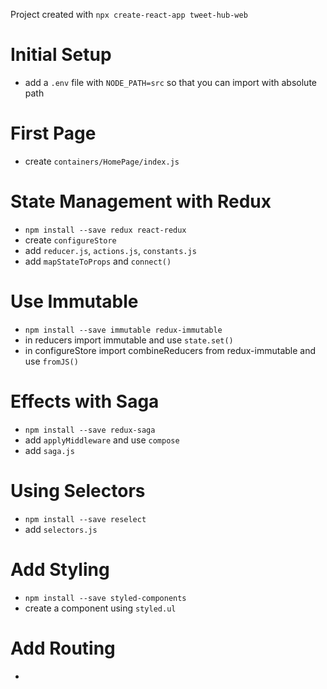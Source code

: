 Project created with `npx create-react-app tweet-hub-web`

# Initial Setup
- add a `.env` file with `NODE_PATH=src` so that you can import with absolute path

# First Page
- create `containers/HomePage/index.js`

# State Management with Redux
- `npm install --save redux react-redux`
- create `configureStore`
- add `reducer.js`, `actions.js`, `constants.js`
- add `mapStateToProps` and `connect()`

# Use Immutable
- `npm install --save immutable redux-immutable`
- in reducers import immutable and use `state.set()`
- in configureStore import combineReducers from redux-immutable and use `fromJS()`

# Effects with Saga
- `npm install --save redux-saga`
- add `applyMiddleware` and use `compose`
- add `saga.js`

# Using Selectors
- `npm install --save reselect`
- add `selectors.js`

# Add Styling
- `npm install --save styled-components`
- create a component using ```styled.ul```

# Add Routing
-
